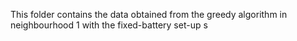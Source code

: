 This folder contains the data obtained from the greedy algorithm in neighbourhood 1 with the fixed-battery set-up
s
